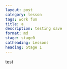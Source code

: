 ```yaml
---
layout: post
category: lesson
tags: work fun
title: a
description: testing save
format: md
stage: stage0
catheading: Lessons
heading: Stage 1
---
```



<p>test</p>